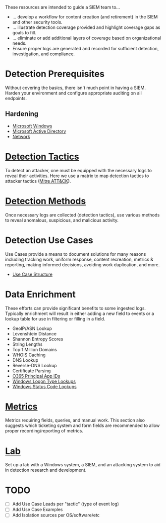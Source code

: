 These resources are intended to guide a SIEM team to...
* ... develop a workflow for content creation (and retirement) in the SIEM and other security tools.
* ... illustrate detection coverage provided and highlight coverage gaps as goals to fill.
* ... eliminate or add additional layers of coverage based on organizational needs.
* Ensure proper logs are generated and recorded for sufficient detection, investigation, and compliance.

# Detection Prerequisites
Without covering the basics, there isn't much point in having a SIEM. Harden your environment and configure appropriate auditing on all endpoints.

## Hardening
- [Microsoft Windows](hardening/microsoft-windows.md)
- [Microsoft Active Directory](hardening/microsoft-active-directory.md)
- [Network](hardening/network.md)


# [Detection Tactics](/Detection-Tactics.md)

To detect an attacker, one must be equipped with the necessary logs to reveal their activities. Here we use a matrix to map detection tactics to attacker tactics ([Mitre ATT&CK](https://attack.mitre.org/)).


# [Detection Methods](/Detection-Methods.md)

Once necessary logs are collected (detection tactics), use various methods to reveal anomalous, suspicious, and malicious activity.


# Detection Use Cases

Use Cases provide a means to document solutions for many reasons including tracking work, uniform response, content recreation, metrics & reporting, making informed decisions, avoiding work duplication, and more.

- [Use Case Structure](/Use-Case-Structure.md)


# Data Enrichment

These efforts can provide significant benefits to some ingested logs. Typically enrichment will result in either adding a new field to events or a lookup table for use in filtering or filling in a field.

- GeoIP/ASN Lookup
- Levenshtein Distance
- Shannon Entropy Scores
- String Lengths
- Top 1 Million Domains
- WHOIS Caching
- DNS Lookup
- Reverse-DNS Lookup
- Certificate Parsing
- [O365 Principal App IDs](lookups/o365-principalappid.csv)
- [Windows Logon Type Lookups](lookups/windows-logon-type.csv)
- [Windows Status Code Lookups](lookups/windows-status-code.csv)

# [Metrics](/Metrics.md)
 Metrics requiring fields, queries, and manual work. This section also suggests which ticketing system and form fields are recommended to allow proper recording/reporting of metrics.

# [Lab](/Lab/WindowsVictim.md)
Set up a lab with a Windows system, a SIEM, and an attacking system to aid in detection research and development.

# TODO
- [ ] Add Use Case Leads per "tactic" (type of event log)
- [ ] Add Use Case Examples
- [ ] Add Isolation sources per OS/software/etc